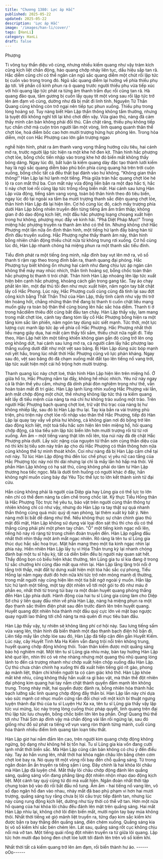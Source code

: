 ```yaml
---
title: "Chương 1380: Lực áp Hắc"
published: 2025-05-22
updated: 2025-05-22
description: 'Lực áp Hắc'
image: '/images/han-li/cover/'
tags: [HanLi]
category: HanLi
draft: false
---
```


Phượng

Ti võng tuy thần diệu vô cùng, nhưng nhiều kiếm quang như vậy
trảm kích cũng kịch liệt chấn động, hào quang chớp nháy liên tục,
dấu hiệu sắp tan rã.
Hắc diễm cũng chỉ có thể ngăn cản ngũ sắc quang diễm một chút
rồi lập tức bị cuốn vào trong trong đó.
Ngũ sắc quang diễm lại hướng về phía thiếu phụ ập tới.
Về phần cổ kính phun ra ô quang trước người thiếu phụ vừa tiếp
xúc với hôi quang lập tức phát ra từng âm thanh trầm đục rồi
cũng tan rã.
Hà quang đảo qua, tấm gương bị cuốn lấy quay tít một vòng sau
rồi lập tức trở lên ảm đạm vô cùng, dường như đã bị mất đi linh
tính.
Nguyên Từ Thần Quang cũng không còn trở ngại nên tiếp tục
phun xuống.
Thiếu phụ trong lòng hoảng sợ.
Tuy nàng biết Hàn Lập thần thông không tầm thường, nhưng là
tuyệt đối không nghĩ tới lại khó chơi đến vậy. Vừa giao thủ, nàng
đã cảm thấy mình căn bản không phải đối thủ.
Cắn chặt răng, thiếu phụ không tiếp tục chần chờ mà cuộn tròn
người lăn một vòng, linh quang quanh thân thể chợt lóe, hoả diễm
bốc cao hơn mười trượng hừng hực phóng lên.
Trong hỏa diễm, một con Hắc Phượng cao lớn gần trượng ngạo

nghễ hiện hình, phát ra âm thanh vang vọng thẳng hướng cửu
tiêu, hai cánh mở ra, trước người lập tức hiện ra một khe hở đen
kịt.
Thân hình hắc phượng chợt lóe, bỗng chốc tiến nhập vào trong
khe hở đó biến mất không thấy bóng dáng.
Ngay lúc đó, bất luận là kiếm quang dày đặc tạo thành lưới kiếm
hay là ngũ sắc quang diễm bảo phủ bốn phía cùng quang hà trên
trời cuộn xuống, bỗng chốc tất cả đều thất bại đánh vào hư
không.
"Không gian thần thông!" Hàn Lập lại hừ lạnh một tiếng. Phía giữa
trán hắc quang chợt lóe hé lộ ra con mắt thứ ba.
Con mắt này vừa động liền bắn ra một đạo hắc ti, hắc ti này chợt
loé rồi cũng lập tức trống rỗng biến mất.
Hai cánh sau lưng Hàn Lập vừa động, tiếng sấm vang vọng, toàn
bộ thân hình theo đó tiêu biến, ngay lúc đó tại ngoài xa tầm ba
mươi trượng thanh sắc điện quang chợt lóe, thân hình Hàn Lập
đã lại hiện lên.
Cơ hồ cùng lúc đó, cách mấy trượng phía dưới Hàn Lập bỗng
nhiên truyền đến từng tiếng ầm ầm trầm thấp; không gian ở đó
dao động kịch liệt, một đầu hắc phượng loạng choạng xuất hiện
trong hư không, phượng mục đầy vẻ kinh hãi.
"Phá Diệt Pháp Mục!" Trong miệng hắc phượng truyền ra thanh
âm khó có thể tin.
Nhưng không chờ Hắc Phượng một lần nữa ổn định thân hình,
một tiếng hừ lạnh đầy băng hàn từ đỉnh đầu truyền xuống.
Hắc Phượng nghe thấy thanh âm này, thân hình bỗng nhiên chấn
động thiếu chút nữa từ không trung rơi xuống.
Cơ hồ cùng lúc đó, Hàn Lập nhanh chóng há miệng phun ra một
thanh sắc tiểu đỉnh.

Tiểu đỉnh phát ra một tiếng ông minh, nắp đỉnh bay vụt lên mở ra,
vô số thanh ti rậm rạp theo trong đỉnh bắn ra, thanh quang đại
phóng.
Hắc Phượng tuy biết không ổn nhưng hai cánh như đang chịu lực
áp ngàn cân không thể mảy may nhúc nhích, thần tình hoảng sợ,
bỗng chốc toàn thân hắc phượng bị thanh ti trói chặt.
Thân hình Hàn Lập nhoáng lên lập tức xuất hiện bên cạnh hắc
phượng, khoảng cách gần trong gang tấc. Tay áo chạy phất lên
lên, một đại thủ tối đen như mực xuất hiện, năm ngón tay bắt chặt
lấy cổ Hắc Phong.
Lúc này, Hắc Phượng cuối cùng cũng đã tỉnh lại sau đợt công
kích bằng Thất Thần Thứ của Hàn Lập, thấy tình cảnh như vậy thì
trở lên hoảng hốt, chẳng những thân thể đang bị thanh ti cuốn
chặt liều mạng muốn giãy ra toàn bộ thân thể cũng bùng lên hắc
sắc hỏa diễm.
Thanh ti ở trong hắcdiễm thiêu đốt cũng bắt đầu tan chảy.
Hàn Lập thấy vậy, lam mang trong mắt chợt lóe, cánh tay đang
tóm lấy cổ Hắc Phượng bỗng hiện ra một tầng kim sắc lân phiến,
năm ngón tay dùng sức siết mạnh. Tức thời, một lực lượng cực
mạnh lập tức ập về phía cổ Hắc Phượng.
Hắc Phượng nhất thời liều mạng giãy dụa, hai mắt cảm thấy tối
sầm, thiếu chút nữa ngất đi.
Tiếp theo, Hàn Lập hét lớn một tiếng khiến không gian gần đó
cũng trở lên ong ong không dứt, hai cánh sau lưng mở ra, cả
người cầm lấy hắc phượng lao thẳng xuống dưới đất như một vệt
sao băng.
Bị Hàn Lập dùng sức bóp mạnh nơi yết hầu, trong lúc nhất thời
Hắc Phượng cũng vô lực phản kháng.
Ngay sau đó, vệt sao băng đó đã chạm xuống mắt đất tạo lên
tiếng nổ vang trời, lập tức xuất hiện một cái hố trộng hơn mười
trượng.

Thanh quang lúc này chợt loé, thân hình Hàn Lập hiện lên trên
miệng hố. Ở giữa hố to, Hắc Phượng nằm tại đấy, không hề nhúc
nhích.
Yêu nữ này ngay cả là thân thể yêu cầm, nhưng đã dính phải đòn
nghiêm trọng như thế, vẫn hoàn toàn mất đi tri giác.
Hàn Lập lạnh lùng nhìn xuống Hắc Phượng vài lần, ánh mắt chớp
động một chút, thế nhưng không lập tức thả ra kiếm quang kết lấy
đi tiểu mệnh của nàng ta mà chỉ hư không trảo xuống một trảo.
Trên người Hắc Phượng bạch quang chợt loé, trữ vật thủ trạc của
nàng bị hư không nhiếp lấy, sau đó bị Hàn Lập thu lại.
Tay kia bắn ra vài trương phù triện, phù triện này chợt lóe rồi
nhập vào thân thể Hắc Phượng, tiếp đó Hàn Lập lại quay tay vẫy
về phía hư không, cả không gian nơi đó bỗng trở lên dao động
kịch liệt, một toà tiểu hắc sơn hiện lên trên miệng hố, hôi quang
chớp động, cả tòa tiểu sơn lập tức biến lớn hơn mười trượng rồi
từ từ rơi xuống.
Ầm ầm – một tiếng vang thật lớn nổi lên, tòa núi này đã đè chặt
Hắc Phượng phía dưới.
Lấy sức nặng của nguyên từ thần sơn cùng thần diệu của nó thì
khi bị tiểu sơn này trấn áp cho dù Hắc Phượng có thần thông hơn
nữa cũng không thể tự mình thoát khốn.
Coi như nàng đã bị Hàn Lập cấm chế tại nơi này.
Từ lúc Hàn Lập động thủ đến lúc chế phục vị yêu nữ cao tầng của
Hắc Phượng tộc này nói thì dài nhưng lại chỉ là mấy lần hô hấp
mà thôi.
Về phần Hàn Lập không có hạ sát thủ, cũng không phải do tâm tư
Hàn Lập thương hoa tiếc ngọc. Mà là dưới tình huống có người
khác ở đây, hắn không nghĩ muốn cùng bảy đại Yêu Tộc thế lực
to lớn kết thành sinh tử đại cừu.

Hắn cũng không phải là người của Diệp gia hay Lũng gia có thế
lực to lớn nên chỉ có thể đem nàng ta cấm chế trong chốc lát.
Kỳ thực Tiểu Hồng thân là Hắc Phượng Tộc trực hệ yêu tu, bảo
vật trên người cùng thần thông tự nhiên không chỉ có như vậy,
nhưng do Hàn Lập ra tay thật sự quá nhanh thần thông cũng quá
mức quỷ dị nan phòng, lại thêm xuất kỳ bất ý. Nên nàng mới bị
bắt dễ dàng như thế.
Nếu không thực sự chân chính giao thủ mặt đối mặt, Hàn Lập
không sử dụng vài loại đòn sát thủ thì cho dù có thể thắng cũng
phải phí một phen tay chân.
"Ồ" một tiếng kinh ngạc nổi lên, tiếng hô này rõ ràng từ trong
chiến đoàn truyền đến.
Hàn Lập ngẩng đầu nhất thời nhìn thấy một ánh mắt ngạc nhiên.
Rõ ràng là tên tu sĩ Lũng gia thúc dục hắc sắc hoạ trục. Mặt hắn
mang theo một tia kinh ngạc nhìn lại phía này. Hiển nhiên Hàn
Lập lấy tu vi Hóa Thần trung kỳ lại nhanh chóng đánh bại một tu
sĩ hậu kỳ, tất cả diễn biến đều bị người này quan sát hết.
Thấy đồng bọn có biểu hiện khác thường, tên Lũng gia tu sĩ kia
đang ở trong tử sắc chướng khí cũng đảo mắt qua nhìn lại.
Hàn Lập lẳng lặng trôi nổi ở tầng trời thấp, mặt đất tự dưng xuất
hiện một tòa hắc sắc cự phong, Tiểu Hồng lại nằm ngay dưới đó
hơn nữa khí tức trở nên mỏng manh dị thường, trong mắt người
này cũng hiện lên một tia bất ngờ ngoài ý muốn. Hắn lập tức hừ
lạnh một tiếng, một tay đột nhiên vỗ tới một gói to đỏ như máu ở
phần eo, nhất thời từ trong túi bay ra một đoàn huyết quang
phóng thẳng đến Hàn Lập phía dưới.
Hành động của hai tu sĩ Lũng gia cũng làm cho Diệp Sở chú ý liền
quay đầu nhìn về phía Hàn Lập, nàng há miệng phun ra một đạo
thanh sắc thiểm điện phát sau đến trước đánh lên trên huyết
quang. Huyết quang đột nhiên hóa thành một đầu quỷ cực lớn vẻ
mặt bạo ngược quay người lao thẳng tới chỗ nàng ta mà quên đi
mục tiêu ban đầu.

Hàn Lập thấy vậy, tự nhiên sẽ không lãng phí cơ hội này. Sau
lưng tiếng sấm vừa vang lên, thân hình đã biến thành một đạo
thanh bạch điện hồ bắn đi.
Liên tiếp mấy lần chớp lóe sau đó, Hàn Lập đã tiếp cận đến gần
Huyết Kiếm.
Lúc này, cây Huyết Tinh Ma Ha Kiếm vẫn đang trôi nổi trên không
trung, huyết quang chớp động không thôi. Toàn thân kiếm được
một quầng sáng bảo hộ nghiêm mật.
Một tên tu sĩ Lũng gia nhíu mày, bàn tay hướng Hàn Lập khẽ quơ
lên, nhìn thì có vẻ nhẹ nhàng nhưng một quang thủ nhũ quang
lóng lánh to đến cả trượng nhanh như chớp xuất hiện chộp xuống
đầu Hàn Lập.
Cự thủ chưa chân chính hạ xuống thì đã xuất hiện tiếng gió rít
gào, phong áp mãnh liệt, thậm chí khiến người ta có cảm giác khó
thở.
Hàn Lập khóe mắt khẽ nhíu, cũng không thấy hắn xuất ra gì bảo
vật, mà thân thể đột nhiên đại phóng kim quang hai tay nắm chặt
thành quyền đấm mạnh lên không trung.
Trong nháy mắt, hai quyền được đánh ra, bỗng nhiên hóa thành
hắc bạch lưỡng sắc linh quang chớp động đầy thần bí.
Hàn Lập lần này chỉ dựa vào sức mạnh cơ nhục muốn cứng rắn
đối chọi với một kích bí thuật ngưng luyện thành đại thủ của tu sĩ
Luyện Hư
Xa xa, tên tu sĩ Lũng gia thấy vậy lập tức vui mừng, lúc này trong
lòng cuồng thúc pháp quyết, linh quang trên đại thủ lập tức lưu
chuyển, bỗng chốc biến lớn lên ba phần.
Ông! Quang thủ thế tới như Thái Sơn áp đỉnh vậy mà chấn động
vài lần rồi ngừng lại, sau đó giống như đồ sứ phát ra tiếng vỡ vụn
vang ròn thành từng mảnh, cuối cùng hóa thành nhiều điểm linh
quang tán loạn tiêu thất.

Hàn Lập giơ hai nắm đấm lên cao, trên người kim quang chớp
động không ngừng, bộ dạng như không hề bị tổn hại.
Tu sĩ Lũng gia kia vốn đang cười lạnh nhất thời biến sắc.
Mà Hàn Lập cũng căn bản không có chú ý đến điều này. Tay áo
hắn vung lên, nhất thời hai khỏa ngân châu lớn bằng chén cơm
chợt loé bay ra. Nó quay tít một vòng rồi bay đến chỗ quầng sáng.
Từ trong ngân đoàn ẩn ẩn truyền ra tiếng sấm ì ùng. Đây chính là
hai khỏa lôi châu mà Hàn Lập đã luyện chế.
Mắt thấy lôi châu chớp động đánh lên quầng sáng, quầng sáng
vốn đang phẳng lặng đột nhiên nhộn nhạo dao động kịch liệt. Một
cánh tay quỷ cũng từ đó mà xuất hiện.
Ngân đoàn nhất thời tập chung toàn bộ vào đó rồi bắt đầu nổ
tung.
Ầm ầm - hai tiếng nổ vang lên, vô số đạo ngân hồ đan vào nhau,
nháy mắt đã bao phủ phạm vi hơn hai mươi trượng, quầng sáng
tuy rằng chưa bị lôi cầu trực tiếp đánh tan, nhưng lúc này cũng
rung động kịch liệt, dường như tùy thời có thể vỡ tan.
Hơn một nửa hồ quang của hai khỏa lôi châu đều đánh lên mặt
trên quầng sáng.
Hai mắt Hàn Lập nhíu lại, không chờ lôi điện biến mất, mười ngón
tay bay múa không thôi.
Nhất thời tiếng xé gió mãnh liệt truyền ra, từng đạo kim sắc kiếm
khí được bắn ra bay thẳng đến quầng sáng, điên chém xuống.
Quầng sáng kia bị vô số kiếm khí sắc bén chém lên. Lát sau,
quầng sáng rốt cục không chịu nổi mà vỡ tan.
Một tiếng quái rống đột nhiên truyền ra từ giữa lôi quang. Lập tức
hơn mười đạo bóng đen chợt lóe lướt tới đánh lên trên vô số
kiếm khí.

Nhất thời tất cả kiếm quang trở lên ảm đạm, rồi biến thành hư ảo.
------oOo------
